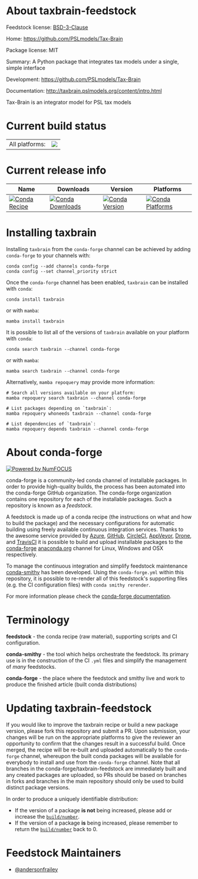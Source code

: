 About taxbrain-feedstock
========================

Feedstock license: [BSD-3-Clause](https://github.com/conda-forge/taxbrain-feedstock/blob/main/LICENSE.txt)

Home: https://github.com/PSLmodels/Tax-Brain

Package license: MIT

Summary: A Python package that integrates tax models under a single, simple interface

Development: https://github.com/PSLmodels/Tax-Brain

Documentation: http://taxbrain.pslmodels.org/content/intro.html

Tax-Brain is an integrator model for PSL tax models

Current build status
====================


<table><tr><td>All platforms:</td>
    <td>
      <a href="https://dev.azure.com/conda-forge/feedstock-builds/_build/latest?definitionId=12314&branchName=main">
        <img src="https://dev.azure.com/conda-forge/feedstock-builds/_apis/build/status/taxbrain-feedstock?branchName=main">
      </a>
    </td>
  </tr>
</table>

Current release info
====================

| Name | Downloads | Version | Platforms |
| --- | --- | --- | --- |
| [![Conda Recipe](https://img.shields.io/badge/recipe-taxbrain-green.svg)](https://anaconda.org/conda-forge/taxbrain) | [![Conda Downloads](https://img.shields.io/conda/dn/conda-forge/taxbrain.svg)](https://anaconda.org/conda-forge/taxbrain) | [![Conda Version](https://img.shields.io/conda/vn/conda-forge/taxbrain.svg)](https://anaconda.org/conda-forge/taxbrain) | [![Conda Platforms](https://img.shields.io/conda/pn/conda-forge/taxbrain.svg)](https://anaconda.org/conda-forge/taxbrain) |

Installing taxbrain
===================

Installing `taxbrain` from the `conda-forge` channel can be achieved by adding `conda-forge` to your channels with:

```
conda config --add channels conda-forge
conda config --set channel_priority strict
```

Once the `conda-forge` channel has been enabled, `taxbrain` can be installed with `conda`:

```
conda install taxbrain
```

or with `mamba`:

```
mamba install taxbrain
```

It is possible to list all of the versions of `taxbrain` available on your platform with `conda`:

```
conda search taxbrain --channel conda-forge
```

or with `mamba`:

```
mamba search taxbrain --channel conda-forge
```

Alternatively, `mamba repoquery` may provide more information:

```
# Search all versions available on your platform:
mamba repoquery search taxbrain --channel conda-forge

# List packages depending on `taxbrain`:
mamba repoquery whoneeds taxbrain --channel conda-forge

# List dependencies of `taxbrain`:
mamba repoquery depends taxbrain --channel conda-forge
```


About conda-forge
=================

[![Powered by
NumFOCUS](https://img.shields.io/badge/powered%20by-NumFOCUS-orange.svg?style=flat&colorA=E1523D&colorB=007D8A)](https://numfocus.org)

conda-forge is a community-led conda channel of installable packages.
In order to provide high-quality builds, the process has been automated into the
conda-forge GitHub organization. The conda-forge organization contains one repository
for each of the installable packages. Such a repository is known as a *feedstock*.

A feedstock is made up of a conda recipe (the instructions on what and how to build
the package) and the necessary configurations for automatic building using freely
available continuous integration services. Thanks to the awesome service provided by
[Azure](https://azure.microsoft.com/en-us/services/devops/), [GitHub](https://github.com/),
[CircleCI](https://circleci.com/), [AppVeyor](https://www.appveyor.com/),
[Drone](https://cloud.drone.io/welcome), and [TravisCI](https://travis-ci.com/)
it is possible to build and upload installable packages to the
[conda-forge](https://anaconda.org/conda-forge) [anaconda.org](https://anaconda.org/)
channel for Linux, Windows and OSX respectively.

To manage the continuous integration and simplify feedstock maintenance
[conda-smithy](https://github.com/conda-forge/conda-smithy) has been developed.
Using the ``conda-forge.yml`` within this repository, it is possible to re-render all of
this feedstock's supporting files (e.g. the CI configuration files) with ``conda smithy rerender``.

For more information please check the [conda-forge documentation](https://conda-forge.org/docs/).

Terminology
===========

**feedstock** - the conda recipe (raw material), supporting scripts and CI configuration.

**conda-smithy** - the tool which helps orchestrate the feedstock.
                   Its primary use is in the construction of the CI ``.yml`` files
                   and simplify the management of *many* feedstocks.

**conda-forge** - the place where the feedstock and smithy live and work to
                  produce the finished article (built conda distributions)


Updating taxbrain-feedstock
===========================

If you would like to improve the taxbrain recipe or build a new
package version, please fork this repository and submit a PR. Upon submission,
your changes will be run on the appropriate platforms to give the reviewer an
opportunity to confirm that the changes result in a successful build. Once
merged, the recipe will be re-built and uploaded automatically to the
`conda-forge` channel, whereupon the built conda packages will be available for
everybody to install and use from the `conda-forge` channel.
Note that all branches in the conda-forge/taxbrain-feedstock are
immediately built and any created packages are uploaded, so PRs should be based
on branches in forks and branches in the main repository should only be used to
build distinct package versions.

In order to produce a uniquely identifiable distribution:
 * If the version of a package **is not** being increased, please add or increase
   the [``build/number``](https://docs.conda.io/projects/conda-build/en/latest/resources/define-metadata.html#build-number-and-string).
 * If the version of a package **is** being increased, please remember to return
   the [``build/number``](https://docs.conda.io/projects/conda-build/en/latest/resources/define-metadata.html#build-number-and-string)
   back to 0.

Feedstock Maintainers
=====================

* [@andersonfrailey](https://github.com/andersonfrailey/)

